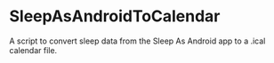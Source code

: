 # SleepAsAndroidToCalendar
A script to convert sleep data from the Sleep As Android app to a .ical calendar file.
